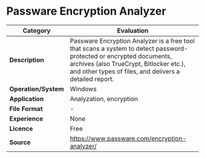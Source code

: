 # Passware Encryption Analyzer

| Category | Evaluation |
| --- | --- |
| **Description** | Passware Encryption Analyzer is a free tool that scans a system to detect password-protected or encrypted documents, archives (also TrueCrypt, Bitlocker etc.), and other types of files, and delivers a detailed report. |
| **Operation/System** | Windows |
| **Application** | Analyzation, encryption |
| **File Format** | - |
| **Experience** | None |
| **Licence** | Free |
| **Source** | https://www.passware.com/encryption-analyzer/ |

